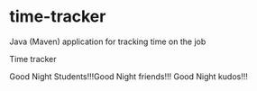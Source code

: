 # time-tracker
Java (Maven) application for tracking time on the job

Time tracker

Good Night Students!!!Good Night friends!!! Good Night kudos!!!
